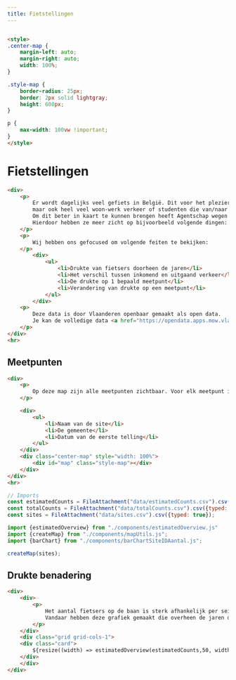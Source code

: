 ```yaml
---
title: Fietstellingen
---
```

<link rel="stylesheet" href="https://unpkg.com/leaflet@1.9.4/dist/leaflet.css"
     integrity="sha256-p4NxAoJBhIIN+hmNHrzRCf9tD/miZyoHS5obTRR9BMY="
     crossorigin=""/>
 <!-- Make sure you put this AFTER Leaflet's CSS -->
 <script src="https://unpkg.com/leaflet@1.9.4/dist/leaflet.js"
     integrity="sha256-20nQCchB9co0qIjJZRGuk2/Z9VM+kNiyxNV1lvTlZBo="
     crossorigin=""></script>

```html

<style>
.center-map {
    margin-left: auto;
    margin-right: auto;
    width: 100%;
}

.style-map {
    border-radius: 25px;
    border: 2px solid lightgray;
    height: 600px;
}

p {
    max-width: 100vw !important;
}
</style>
```

# Fietstellingen
```html
<div>
    <p>
        Er wordt dagelijks veel gefiets in België. Dit voor het plezier, 
        maar ook heel veel woon-werk verkeer of studenten die van/naar school gaan.
        Om dit beter in kaart te kunnen brengen heeft Agentschap wegen & verkeer Vlaanderen een 140tal fietspunten geplaats in vlaanderen.
        Hierdoor hebben ze meer zicht op bijvoorbeeld volgende dingen: hoeveel fietsers rijden er per jaar, Wat is het aantal op piekmomenten, etc.
    </p>
    <p>
        Wij hebben ons gefocused om volgende feiten te bekijken:
    </p>
        <div>
            <ul>
                <li>Drukte van fietsers doorheen de jaren</li>
                <li>Het verschil tussen inkomend en uitgaand verkeer</li>
                <li>De drukte op 1 bepaald meetpunt</li>
                <li>Verandering van drukte op een meetpunt</li>
            </ul>
        </div>
    <p>
        Deze data is door Vlaanderen openbaar gemaakt als open data. 
        Je kan de volledige data <a href="https://opendata.apps.mow.vlaanderen.be/fietstellingen/index.html">hier</a> vinden.
    </p>
</div>
<hr>
```

## Meetpunten
```html
<div>
    <p>
        Op deze map zijn alle meetpunten zichtbaar. Voor elk meetpunt is volgende info beschikbaar:
    </p>

    <div>
        <ul>
            <li>Naam van de site</li>
            <li>De gemeente</li>
            <li>Datum van de eerste telling</li>
        </ul>
    </div>
    <div class="center-map" style="width: 100%">
        <div id="map" class="style-map"></div>
    </div>
</div>
<hr>
```

```js
// Imports
const estimatedCounts = FileAttachment("data/estimatedCounts.csv").csv({typed: true});
const totalCounts = FileAttachment("data/totalCounts.csv").csv({typed: true});
const sites = FileAttachment("data/sites.csv").csv({typed: true});

import {estimatedOverview} from "./components/estimatedOverview.js"
import {createMap} from "./components/mapUtils.js";
import {barChart} from "./components/barChartSiteIDAantal.js";
```

```js
createMap(sites);
```

## Drukte benadering
```html
<div>
    <div>
        <p>
            Het aantal fietsers op de baan is sterk afhankelijk per seizoen.
            Vandaar hebben deze grafiek gemaakt die overheen de jaren de drukte op de fietspaden benadert.
        </p>
    </div>
    <div class="grid grid-cols-1">
    <div class="card">
        ${resize((width) => estimatedOverview(estimatedCounts,50, width, false))}
    </div>
    </div>
</div>
```
